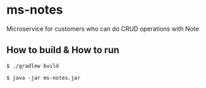 # ms-notes
Microservice for customers who can do CRUD operations with Note

## How to build & How to run

```shell script
$ ./gradlew build
```

```shell script
$ java -jar ms-notes.jar
```
